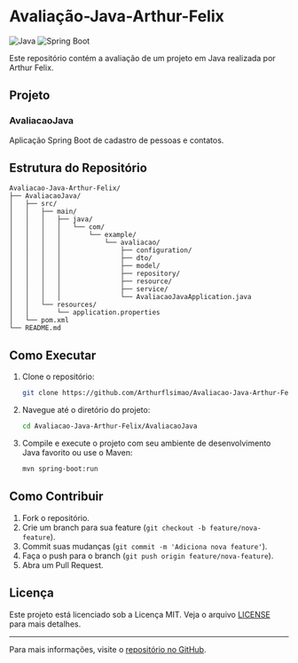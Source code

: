 
# Avaliação-Java-Arthur-Felix

![Java](https://img.shields.io/badge/Java-ED8B00?style=for-the-badge&logo=java&logoColor=white)
![Spring Boot](https://img.shields.io/badge/Spring_Boot-F2F4F9?style=for-the-badge&logo=spring-boot)

Este repositório contém a avaliação de um projeto em Java realizada por Arthur Felix.

## Projeto

### AvaliacaoJava

Aplicação Spring Boot de cadastro de pessoas e contatos.

## Estrutura do Repositório

```
Avaliacao-Java-Arthur-Felix/
├── AvaliacaoJava/
│   ├── src/
│   │   ├── main/
│   │   │   ├── java/
│   │   │   │   └── com/
│   │   │   │       └── example/
│   │   │   │           └── avaliacao/
│   │   │   │               ├── configuration/
│   │   │   │               ├── dto/
│   │   │   │               ├── model/
│   │   │   │               ├── repository/
│   │   │   │               ├── resource/
│   │   │   │               ├── service/
│   │   │   │               └── AvaliacaoJavaApplication.java
│   │   └── resources/
│   │       └── application.properties
│   └── pom.xml
└── README.md
```

## Como Executar

1. Clone o repositório:
   ```bash
   git clone https://github.com/Arthurflsimao/Avaliacao-Java-Arthur-Felix.git
   ```
2. Navegue até o diretório do projeto:
   ```bash
   cd Avaliacao-Java-Arthur-Felix/AvaliacaoJava
   ```
3. Compile e execute o projeto com seu ambiente de desenvolvimento Java favorito ou use o Maven:
   ```bash
   mvn spring-boot:run
   ```

## Como Contribuir

1. Fork o repositório.
2. Crie um branch para sua feature (`git checkout -b feature/nova-feature`).
3. Commit suas mudanças (`git commit -m 'Adiciona nova feature'`).
4. Faça o push para o branch (`git push origin feature/nova-feature`).
5. Abra um Pull Request.

## Licença

Este projeto está licenciado sob a Licença MIT. Veja o arquivo [LICENSE](LICENSE) para mais detalhes.

---

Para mais informações, visite o [repositório no GitHub](https://github.com/Arthurflsimao/Avaliacao-Java-Arthur-Felix).
